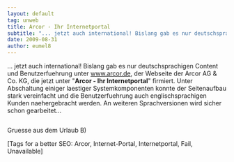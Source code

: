 ```yaml
---
layout: default
tag: unweb
title: Arcor - Ihr Internetportal
subtitle: "... jetzt auch international! Bislang gab es nur deutschsprachigen Content und Benutzerfuehrung unter www.arcor.de, der Webseite der Arcor AG &amp; Co. KG, die jetzt unter "Arcor - Ihr Internetportal" firmiert. Unter Abschaltung einiger laestiger&hellip;"
date: 2009-08-31
author: eumel8
---
```


... jetzt auch international! Bislang gab es nur deutschsprachigen Content und Benutzerfuehrung unter www.arcor.de, der Webseite der Arcor AG &amp; Co. KG, die jetzt unter "<b>Arcor - Ihr Internetportal</b>" firmiert. Unter Abschaltung einiger laestiger Systemkomponenten konnte der Seitenaufbau stark vereinfacht und die Benutzerfuehrung auch englischsprachigen Kunden naehergebracht werden. An weiteren Sprachversionen wird sicher schon gearbeitet...

<div class="image_block"><img src="http://blog.eumelnet.de/blogs/media/blogs/blog/unweb/ARCOR_UM.jpg" alt="" title="" /></div> 

Gruesse aus dem Urlaub B)

[Tags for a better SEO: 
Arcor, Internet-Portal, Internetportal, Fail, Unavailable]
